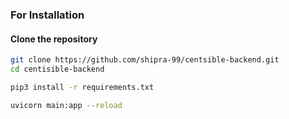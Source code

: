 ### For Installation

#### Clone the repository

```bash
git clone https://github.com/shipra-99/centsible-backend.git
cd centisible-backend

pip3 install -r requirements.txt

uvicorn main:app --reload